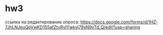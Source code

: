 # hw3
ссылка на редактирование опроса: https://docs.google.com/forms/d/1HZ-7JhLNJeuQpVwKD155afZtvRyIYwkvi79sN9vTd_Q/edit?usp=sharing
